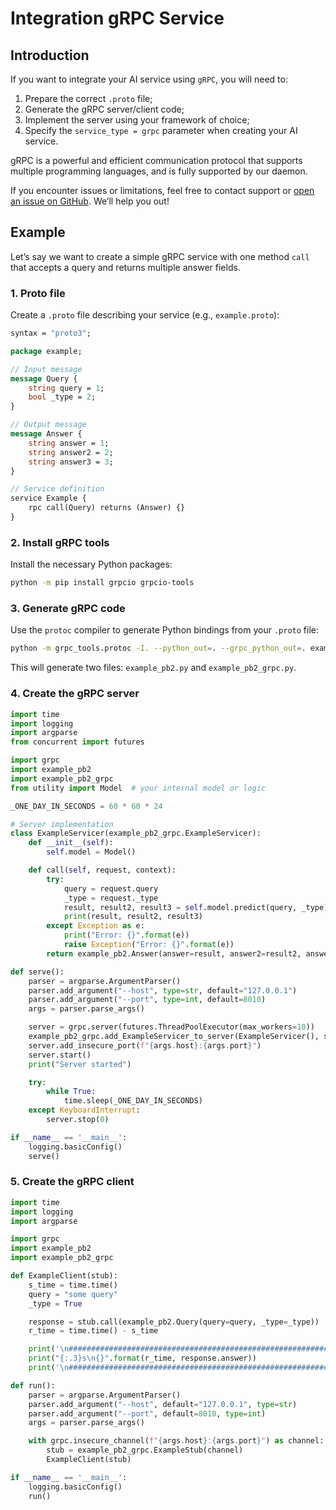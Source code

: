 # Integration gRPC Service

## Introduction

If you want to integrate your AI service using `gRPC`, you will need to:

1. Prepare the correct `.proto` file;
2. Generate the gRPC server/client code;
3. Implement the server using your framework of choice;
4. Specify the `service_type = grpc` parameter when creating your AI service.

gRPC is a powerful and efficient communication protocol that supports multiple programming languages, and is fully supported by our daemon.

If you encounter issues or limitations, feel free to contact support or [open an issue on GitHub](https://github.com/singnet/snet-daemon/issues/new). We’ll help you out!

## Example

Let’s say we want to create a simple gRPC service with one method `call` that accepts a query and returns multiple answer fields.

### 1. Proto file

Create a `.proto` file describing your service (e.g., `example.proto`):

```proto
syntax = "proto3";

package example;

// Input message
message Query {
    string query = 1;
    bool _type = 2;
}

// Output message
message Answer {
    string answer = 1;
    string answer2 = 2;
    string answer3 = 3;
}

// Service definition
service Example {
    rpc call(Query) returns (Answer) {}
}
```

### 2. Install gRPC tools

Install the necessary Python packages:

```bash
python -m pip install grpcio grpcio-tools
```

### 3. Generate gRPC code

Use the `protoc` compiler to generate Python bindings from your `.proto` file:

```bash
python -m grpc_tools.protoc -I. --python_out=. --grpc_python_out=. example.proto
```

This will generate two files: `example_pb2.py` and `example_pb2_grpc.py`.

### 4. Create the gRPC server

```python
import time
import logging
import argparse
from concurrent import futures

import grpc
import example_pb2
import example_pb2_grpc
from utility import Model  # your internal model or logic

_ONE_DAY_IN_SECONDS = 60 * 60 * 24

# Server implementation
class ExampleServicer(example_pb2_grpc.ExampleServicer):
    def __init__(self):
        self.model = Model()

    def call(self, request, context):
        try:
            query = request.query
            _type = request._type
            result, result2, result3 = self.model.predict(query, _type)
            print(result, result2, result3)
        except Exception as e:
            print("Error: {}".format(e))
            raise Exception("Error: {}".format(e))
        return example_pb2.Answer(answer=result, answer2=result2, answer3=result3)

def serve():
    parser = argparse.ArgumentParser()
    parser.add_argument("--host", type=str, default="127.0.0.1")
    parser.add_argument("--port", type=int, default=8010)
    args = parser.parse_args()

    server = grpc.server(futures.ThreadPoolExecutor(max_workers=10))
    example_pb2_grpc.add_ExampleServicer_to_server(ExampleServicer(), server)
    server.add_insecure_port(f"{args.host}:{args.port}")
    server.start()
    print("Server started")

    try:
        while True:
            time.sleep(_ONE_DAY_IN_SECONDS)
    except KeyboardInterrupt:
        server.stop(0)

if __name__ == '__main__':
    logging.basicConfig()
    serve()
```

### 5. Create the gRPC client

```python
import time
import logging
import argparse

import grpc
import example_pb2
import example_pb2_grpc

def ExampleClient(stub):
    s_time = time.time()
    query = "some query"
    _type = True

    response = stub.call(example_pb2.Query(query=query, _type=_type))
    r_time = time.time() - s_time

    print('\n########################################################################################\n')
    print("{:.3}s\n{}".format(r_time, response.answer))
    print('\n########################################################################################\n')

def run():
    parser = argparse.ArgumentParser()
    parser.add_argument("--host", default="127.0.0.1", type=str)
    parser.add_argument("--port", default=8010, type=int)
    args = parser.parse_args()

    with grpc.insecure_channel(f"{args.host}:{args.port}") as channel:
        stub = example_pb2_grpc.ExampleStub(channel)
        ExampleClient(stub)

if __name__ == '__main__':
    logging.basicConfig()
    run()
```
